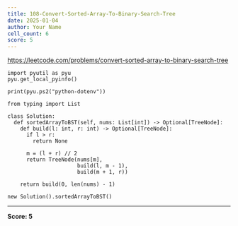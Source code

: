 ```yaml
---
title: 108-Convert-Sorted-Array-To-Binary-Search-Tree
date: 2025-01-04
author: Your Name
cell_count: 6
score: 5
---
```


https://leetcode.com/problems/convert-sorted-array-to-binary-search-tree


```
import pyutil as pyu
pyu.get_local_pyinfo()
```


```
print(pyu.ps2("python-dotenv"))
```


```
from typing import List
```


```
class Solution:
  def sortedArrayToBST(self, nums: List[int]) -> Optional[TreeNode]:
    def build(l: int, r: int) -> Optional[TreeNode]:
      if l > r:
        return None

      m = (l + r) // 2
      return TreeNode(nums[m],
                      build(l, m - 1),
                      build(m + 1, r))

    return build(0, len(nums) - 1)
```


```
new Solution().sortedArrayToBST()
```


---
**Score: 5**